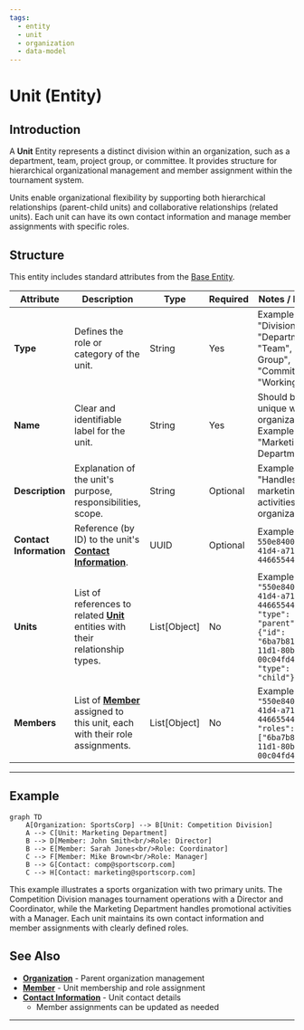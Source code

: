 ```yaml
---
tags:
  - entity
  - unit
  - organization
  - data-model
---
```


# Unit (Entity)

## Introduction

A **Unit** Entity represents a distinct division within an organization, such as a department, team, project group,
or committee. It provides structure for hierarchical organizational management and member assignment within the
tournament system.

Units enable organizational flexibility by supporting both hierarchical relationships (parent-child units) and
collaborative relationships (related units). Each unit can have its own contact information and manage member
assignments with specific roles.

## Structure

This entity includes standard attributes from the [Base Entity](../../foundation/base_entity.md).

| Attribute               | Description                                                                                                                                                                  | Type         | Required | Notes / Example                                                                                                                                |
| ----------------------- | ---------------------------------------------------------------------------------------------------------------------------------------------------------------------------- | ------------ | -------- | ---------------------------------------------------------------------------------------------------------------------------------------------- |
| **Type**                | Defines the role or category of the unit.                                                                                                                                    | String       | Yes      | Example: "Division", "Department", "Team", "Project Group", "Committee", "Working Group"                                                       |
| **Name**                | Clear and identifiable label for the unit.                                                                                                                                   | String       | Yes      | Should be unique within the organization. Example: "Marketing Department"                                                                      |
| **Description**         | Explanation of the unit's purpose, responsibilities, scope.                                                                                                                  | String       | Optional | Example: "Handles all marketing activities for the organization."                                                                              |
| **Contact Information** | Reference (by ID) to the unit's **[Contact Information](../../identity/contact_information.md)**.                                                                                                                                    | UUID         | Optional | Example: `550e8400-e29b-41d4-a716-446655440000`                                                                                                |
| **Units**               | List of references to related **[Unit](unit.md)** entities with their relationship types.                  | List[Object] | No       | Example: `[{"id": "550e8400-e29b-41d4-a716-446655440000", "type": "parent"}, {"id": "6ba7b810-9dad-11d1-80b4-00c04fd430c8", "type": "child"}]` |
| **Members**             | List of **[Member](member.md)** assigned to this unit, each with their role assignments. | List[Object] | No       | Example: `[{"id": "550e8400-e29b-41d4-a716-446655440000", "roles": ["6ba7b810-9dad-11d1-80b4-00c04fd430c8"]}]`                                 |

---

## Example

```mermaid
graph TD
    A[Organization: SportsCorp] --> B[Unit: Competition Division]
    A --> C[Unit: Marketing Department]
    B --> D[Member: John Smith<br/>Role: Director]
    B --> E[Member: Sarah Jones<br/>Role: Coordinator]
    C --> F[Member: Mike Brown<br/>Role: Manager]
    B --> G[Contact: comp@sportscorp.com]
    C --> H[Contact: marketing@sportscorp.com]
```

This example illustrates a sports organization with two primary units. The Competition Division manages tournament
operations with a Director and Coordinator, while the Marketing Department handles promotional activities with a
Manager. Each unit maintains its own contact information and member assignments with clearly defined roles.

## See Also

- **[Organization](../organization.md)** - Parent organization management
- **[Member](member.md)** - Unit membership and role assignment
- **[Contact Information](../../identity/contact_information.md)** - Unit contact details
  - Member assignments can be updated as needed

---
